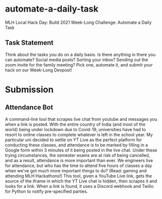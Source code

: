 # automate-a-daily-task
MLH Local Hack Day: Build 2021 Week-Long Challenge: Automate a Daily Task

## Task Statement
Think about the tasks you do on a daily basis. Is there anything in there you can automate? Social media posts? Sorting your inbox? Sending out the zoom invite for the family meeting? Pick one, automate it, and submit your hack on our Week-Long Devpost!

# Submission
## Attendance Bot

A command-line tool that scrapes live chat from youtube and messages you when a link is posted. With the entire country of India (and most of the world) being under lockdown due to Covid-19, universities have had to resort to online classes to complete whatever is left in the school year. My particular uni decided to settle on YT Live as the perfect platform for conducting these classes, and attendance is to be marked by filling in a Google form within 3 minutes of it being posted in the live chat. Under these trying circumstances, the semester exams are at risk of being cancelled, and as a result, attendance is more important than ever. We engineers live for attendance, but who has the time to attend five hours of classes a day when we've got much more important things to do? (Read: gaming and attending MLH Hackathons!) This tool, given a YouTube Live link, gets the source of the iframe in which the YT Live chat is hidden, then scrapes it and looks for a link. When a link is found, it uses a Discord webhook and Twilio for Python to notify pre-specified parties.
